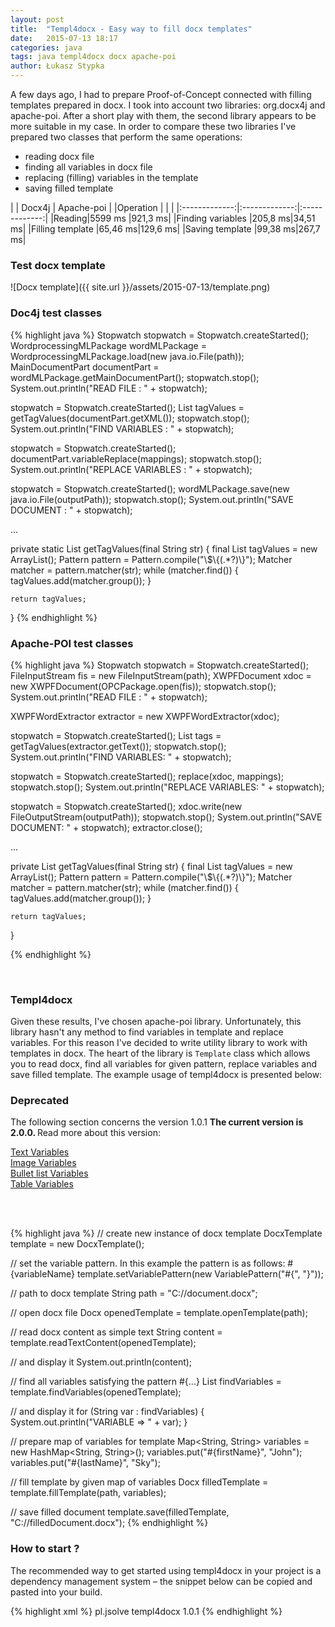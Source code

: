 ```yaml
---
layout: post
title:  "Templ4docx - Easy way to fill docx templates"
date:   2015-07-13 18:17
categories: java
tags: java templ4docx docx apache-poi
author: Łukasz Stypka
---
```

A few days ago, I had to prepare Proof-of-Concept connected with filling templates prepared in docx. I took into account two libraries: org.docx4j and apache-poi. After a short play with them, the second library appears to be more suitable in my case. In order to compare these two libraries I've prepared two classes that perform the same operations: 

+ reading docx file
+ finding all variables in docx file
+ replacing (filling) variables in the template
+ saving filled template

| | Docx4j      | Apache-poi           |
|Operation |       |           |
|:-------------:|:-------------:|:-------------:|
|Reading|5599 ms |921,3 ms|
|Finding variables |205,8 ms|34,51 ms|
|Filling template |65,46 ms|129,6 ms|
|Saving template |99,38 ms|267,7 ms|

### Test docx template
![Docx template]({{ site.url }}/assets/2015-07-13/template.png)


### Doc4j test classes
{% highlight java %}
Stopwatch stopwatch = Stopwatch.createStarted();
WordprocessingMLPackage wordMLPackage = WordprocessingMLPackage.load(new java.io.File(path));
MainDocumentPart documentPart = wordMLPackage.getMainDocumentPart();
stopwatch.stop();
System.out.println("READ FILE : " + stopwatch);

stopwatch = Stopwatch.createStarted();
List<String> tagValues = getTagValues(documentPart.getXML());
stopwatch.stop();
System.out.println("FIND VARIABLES : " + stopwatch);

stopwatch = Stopwatch.createStarted();
documentPart.variableReplace(mappings);
stopwatch.stop();
System.out.println("REPLACE VARIABLES : " + stopwatch);

stopwatch = Stopwatch.createStarted();
wordMLPackage.save(new java.io.File(outputPath));
stopwatch.stop();
System.out.println("SAVE DOCUMENT : " + stopwatch);

...

private static List<String> getTagValues(final String str) {
	final List<String> tagValues = new ArrayList<String>();
	Pattern pattern = Pattern.compile("\\$\\{(.*?)\\}");
	Matcher matcher = pattern.matcher(str);
	while (matcher.find()) {
		tagValues.add(matcher.group());
	}

	return tagValues;
}
{% endhighlight %}

### Apache-POI test classes
{% highlight java %}
Stopwatch stopwatch = Stopwatch.createStarted();
FileInputStream fis = new FileInputStream(path);
XWPFDocument xdoc = new XWPFDocument(OPCPackage.open(fis));
stopwatch.stop();
System.out.println("READ FILE : " + stopwatch);

XWPFWordExtractor extractor = new XWPFWordExtractor(xdoc);

stopwatch = Stopwatch.createStarted();
List<String> tags = getTagValues(extractor.getText());
stopwatch.stop();
System.out.println("FIND VARIABLES: " + stopwatch);

stopwatch = Stopwatch.createStarted();
replace(xdoc, mappings);
stopwatch.stop();
System.out.println("REPLACE VARIABLES: " + stopwatch);

stopwatch = Stopwatch.createStarted();
xdoc.write(new FileOutputStream(outputPath));
stopwatch.stop();
System.out.println("SAVE DOCUMENT: " + stopwatch);
extractor.close();

...

private List<String> getTagValues(final String str) {
	final List<String> tagValues = new ArrayList<String>();
	Pattern pattern = Pattern.compile("\\$\\{(.*?)\\}");
	Matcher matcher = pattern.matcher(str);
	while (matcher.find()) {
		tagValues.add(matcher.group());
	}

	return tagValues;
}

{% endhighlight %}

<br />

### Templ4docx

Given these results, I've chosen apache-poi library. Unfortunately, this library hasn't any method to find variables in template and replace variables. 
For this reason I've decided to write utility library to work with templates in docx. The heart of the library is `Template` class which allows you to read docx, find all variables for given pattern, replace variables and save filled template. The example usage of templ4docx is presented below:

<div class="alertbox">
  <h3>Deprecated</h3>
  <p>The following section concerns the version 1.0.1
<b>The current version is 2.0.0. </b> Read more about this version:</p>
<a href="/java/templ4docx-2-0-0-text-variables/">Text Variables</a><br />
<a href="">Image Variables</a><br />
<a href="">Bullet list Variables</a><br />
<a href="">Table Variables</a><br />

</div>

<br /><br />


{% highlight java %}
// create new instance of docx template
DocxTemplate template = new DocxTemplate(); 

// set the variable pattern. In this example the pattern is as follows: #{variableName}
template.setVariablePattern(new VariablePattern("#{", "}"));  

// path to docx template
String path = "C://document.docx"; 

// open docx file
Docx openedTemplate = template.openTemplate(path); 

// read docx content as simple text
String content = template.readTextContent(openedTemplate); 

// and display it
System.out.println(content); 

// find all variables satisfying the pattern #{...}
List<String> findVariables = template.findVariables(openedTemplate); 

// and display it
for (String var : findVariables) {
        System.out.println("VARIABLE => " + var);
}

// prepare map of variables for template
Map<String, String> variables = new HashMap<String, String>();
variables.put("#{firstName}", "John");
variables.put("#{lastName}", "Sky");

// fill template by given map of variables
Docx filledTemplate = template.fillTemplate(path, variables); 

// save filled document
template.save(filledTemplate, "C://filledDocument.docx");
{% endhighlight %}

### How to start ?
The recommended way to get started using templ4docx in your project is a dependency management system – the snippet below can be copied and pasted into your build.


{% highlight xml %}
<dependency>
    <groupId>pl.jsolve</groupId>
    <artifactId>templ4docx</artifactId>
    <version>1.0.1</version>
</dependency>
{% endhighlight %}
<style>
table{
    border-collapse: collapse;
    border-spacing: 0;
    border:2px solid #000000;
	text-align: center;
}

td{
    border:1px solid #000000;
	min-width: 200px;
}

alertbox {
	background: #FFAAEE;
}
</style>

